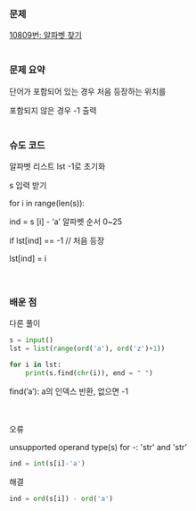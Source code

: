 ### 문제

[10809번: 알파벳 찾기](https://www.acmicpc.net/problem/10809)
</br></br>
### 문제 요약

단어가 포함되어 있는 경우 처음 등장하는 위치를

포함되지 않은 경우 -1 출력
</br></br>

### 슈도 코드

알파벳 리스트 lst -1로 초기화

s 입력 받기

for i in range(len(s)):

ind = s [i] - ‘a’ 알파벳 순서    0~25

if lst[ind] == -1   // 처음 등장

lst[ind] = i
</br></br></br>

### 배운 점

다른 풀이

```python
s = input()
lst = list(range(ord('a'), ord('z')+1))

for i in lst:
    print(s.find(chr(i)), end = " ")
```

find(’a’): a의 인덱스 반환, 없으면 -1
</br></br></br>

오류

unsupported operand type(s) for -: 'str' and 'str’ 

```python
ind = int(s[i]-'a')
```

해결
```python
ind = ord(s[i]) - ord('a')
```